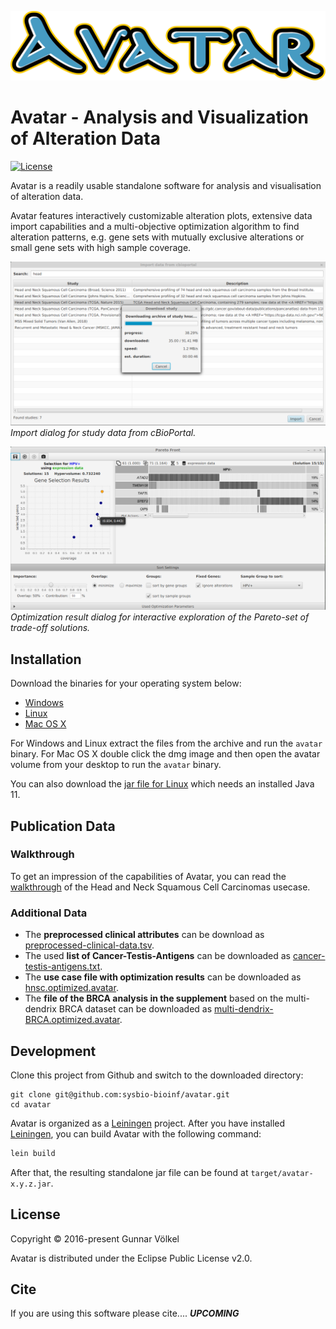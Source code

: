 ![Avatar Logo](images/avatar-logo.svg)

# Avatar - Analysis and Visualization of Alteration Data

[![License](https://img.shields.io/badge/License-EPL%202.0-blue.svg)](https://www.eclipse.org/legal/epl-v20.html)

Avatar is a readily usable standalone software for analysis and visualisation of alteration data.

Avatar features interactively customizable alteration plots, 
extensive data import capabilities and a multi-objective optimization algorithm
to find alteration patterns, 
e.g. gene sets with mutually exclusive alterations or small gene sets with high sample coverage.

![Data Import](images/03-download-progress.png)
*Import dialog for study data from cBioPortal.*

![Optimization Result](images/48-single-optimization-pareto-front.png)
*Optimization result dialog for interactive exploration of the Pareto-set of trade-off solutions.*


## Installation

Download the binaries for your operating system below:

* [Windows](https://github.com/sysbio-bioinf/avatar/releases/download/0.4.10/avatar-0.4.10-windows.zip)
* [Linux](https://github.com/sysbio-bioinf/avatar/releases/download/0.4.10/avatar-0.4.10-linux.tar.gz)
* [Mac OS X](https://github.com/sysbio-bioinf/avatar/releases/download/0.4.10/avatar-0.4.10.dmg)

For Windows and Linux extract the files from the archive and run the `avatar` binary.
For Mac OS X double click the dmg image and then open the avatar volume from your desktop to run the `avatar` binary.

You can also download the [jar file for Linux](https://github.com/sysbio-bioinf/avatar/releases/download/0.4.10/avatar-0.4.10.jar) which needs an installed Java 11.

## Publication Data

### Walkthrough

To get an impression of the capabilities of Avatar, you can read the [walkthrough](https://github.com/sysbio-bioinf/avatar/raw/master/dist/walkthrough.pdf)
of the Head and Neck Squamous Cell Carcinomas usecase.

### Additional Data

* The **preprocessed clinical attributes** can be download as [preprocessed-clinical-data.tsv](https://github.com/sysbio-bioinf/avatar/raw/master/dist/preprocessed-clinical-data.tsv).
* The used **list of Cancer-Testis-Antigens** can be downloaded as [cancer-testis-antigens.txt](https://github.com/sysbio-bioinf/avatar/raw/master/dist/cancer-testis-antigens.txt).
* The **use case file with optimization results** can be downloaded as [hnsc.optimized.avatar](https://github.com/sysbio-bioinf/avatar/raw/master/dist/hnsc.optimized.avatar).
* The **file of the BRCA analysis in the supplement** based on the multi-dendrix BRCA dataset can be downloaded as [multi-dendrix-BRCA.optimized.avatar](https://github.com/sysbio-bioinf/avatar/raw/master/dist/multi-dendrix-BRCA.optimized.avatar).

## Development

Clone this project from Github and switch to the downloaded directory:
```
git clone git@github.com:sysbio-bioinf/avatar.git
cd avatar
```

Avatar is organized as a [Leiningen](https://leiningen.org/) project.
After you have installed [Leiningen](https://leiningen.org/), 
you can build Avatar with the following command:

```bash
lein build
```

After that, the resulting standalone jar file can be found at `target/avatar-x.y.z.jar`.

## License

Copyright © 2016-present Gunnar Völkel

Avatar is distributed under the Eclipse Public License v2.0.


## Cite

If you are using this software please cite.... ***UPCOMING***
